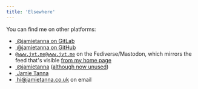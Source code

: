 ```yaml
---
title: 'Elsewhere'
---
```

You can find me on other platforms:

- <a rel="me" href="https://gitlab.com/jamietanna"><i class="fa fa-gitlab" title="GitLab.com Profile"></i>&nbsp;@jamietanna on GitLab</a>
- <a rel="me" href="https://github.com/jamietanna"><i class="fa fa-github" title="GitHub.com Profile"></i>&nbsp;@jamietanna on GitHub</a>
- <code rel=me>@www.jvt.me@www.jvt.me</code> on the Fediverse/Mastodon, which mirrors the feed that's visible [from my home page](/)
- <a rel="me" href="https://twitter.com/jamietanna"><i class="fa fa-twitter" title="Twitter.com Profile"></i>&nbsp;@jamietanna</a> ([although now unused](https://www.jvt.me/mf2/2023/04/ein9i/))
- <a rel="me" href="https://linkedin.com/in/jamietanna"><i class="fa fa-linkedin" title="LinkedIn Profile"></i>&nbsp;Jamie Tanna</a>
- <a rel=me href="mailto:hi@jamietanna.co.uk"><i class="fa fa-envelope" title="Email Address"></i>&nbsp;hi@jamietanna.co.uk on email</a>
